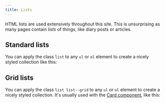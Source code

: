 ```yaml
---
title: Lists
---
```

HTML lists are used extensively throughout this site. This is unsurprising as many pages contain _lists_ of things, like diary posts or articles.

## Standard lists

You can apply the class `list` to any `ul` or `ol` element to create a nicely styled collection like this:

<example url='/kanga/example/structure/list-standard' height='300'>

## Grid lists

You can apply the class `list list--grid` to any `ul` or `ol` element to create a nicely styled collection. It's usually used with the [Card component](/kanga/components/card/), like this:

<example url='/kanga/example/structure/list-grid' height='400'>